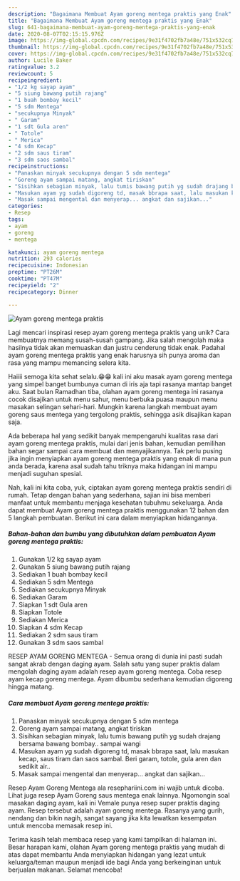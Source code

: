 ```yaml
---
description: "Bagaimana Membuat Ayam goreng mentega praktis yang Enak"
title: "Bagaimana Membuat Ayam goreng mentega praktis yang Enak"
slug: 641-bagaimana-membuat-ayam-goreng-mentega-praktis-yang-enak
date: 2020-08-07T02:15:15.976Z
image: https://img-global.cpcdn.com/recipes/9e31f4702fb7a48e/751x532cq70/ayam-goreng-mentega-praktis-foto-resep-utama.jpg
thumbnail: https://img-global.cpcdn.com/recipes/9e31f4702fb7a48e/751x532cq70/ayam-goreng-mentega-praktis-foto-resep-utama.jpg
cover: https://img-global.cpcdn.com/recipes/9e31f4702fb7a48e/751x532cq70/ayam-goreng-mentega-praktis-foto-resep-utama.jpg
author: Lucile Baker
ratingvalue: 3.2
reviewcount: 5
recipeingredient:
- "1/2 kg sayap ayam"
- "5 siung bawang putih rajang"
- "1 buah bombay kecil"
- "5 sdm Mentega"
- "secukupnya Minyak"
- " Garam"
- "1 sdt Gula aren"
- " Totole"
- " Merica"
- "4 sdm Kecap"
- "2 sdm saus tiram"
- "3 sdm saos sambal"
recipeinstructions:
- "Panaskan minyak secukupnya dengan 5 sdm mentega"
- "Goreng ayam sampai matang, angkat tiriskan"
- "Sisihkan sebagian minyak, lalu tumis bawang putih yg sudah drajang bersama bawang bombay.. sampai wangi"
- "Masukan ayam yg sudah digoreng td, masak bbrapa saat, lalu masukan kecap, saus tiram dan saos sambal. Beri garam, totole, gula aren dan sedikit air.."
- "Masak sampai mengental dan menyerap... angkat dan sajikan..."
categories:
- Resep
tags:
- ayam
- goreng
- mentega

katakunci: ayam goreng mentega 
nutrition: 293 calories
recipecuisine: Indonesian
preptime: "PT26M"
cooktime: "PT47M"
recipeyield: "2"
recipecategory: Dinner

---
```



![Ayam goreng mentega praktis](https://img-global.cpcdn.com/recipes/9e31f4702fb7a48e/751x532cq70/ayam-goreng-mentega-praktis-foto-resep-utama.jpg)

Lagi mencari inspirasi resep ayam goreng mentega praktis yang unik? Cara membuatnya memang susah-susah gampang. Jika salah mengolah maka hasilnya tidak akan memuaskan dan justru cenderung tidak enak. Padahal ayam goreng mentega praktis yang enak harusnya sih punya aroma dan rasa yang mampu memancing selera kita.

Haiiii semoga kita sehat selalu.😁😁 kali ini aku masak ayam goreng mentega yang simpel banget bumbunya cuman di iris aja tapi rasanya mantap banget aku. Saat bulan Ramadhan tiba, olahan ayam goreng mentega ini rasanya cocok disajikan untuk menu sahur, menu berbuka puasa maupun menu masakan selingan sehari-hari. Mungkin karena langkah membuat ayam goreng saus mentega yang tergolong praktis, sehingga asik disajikan kapan saja.

Ada beberapa hal yang sedikit banyak mempengaruhi kualitas rasa dari ayam goreng mentega praktis, mulai dari jenis bahan, kemudian pemilihan bahan segar sampai cara membuat dan menyajikannya. Tak perlu pusing jika ingin menyiapkan ayam goreng mentega praktis yang enak di mana pun anda berada, karena asal sudah tahu triknya maka hidangan ini mampu menjadi suguhan spesial.


Nah, kali ini kita coba, yuk, ciptakan ayam goreng mentega praktis sendiri di rumah. Tetap dengan bahan yang sederhana, sajian ini bisa memberi manfaat untuk membantu menjaga kesehatan tubuhmu sekeluarga. Anda dapat membuat Ayam goreng mentega praktis menggunakan 12 bahan dan 5 langkah pembuatan. Berikut ini cara dalam menyiapkan hidangannya.

<!--inarticleads1-->

##### Bahan-bahan dan bumbu yang dibutuhkan dalam pembuatan Ayam goreng mentega praktis:

1. Gunakan 1/2 kg sayap ayam
1. Gunakan 5 siung bawang putih rajang
1. Sediakan 1 buah bombay kecil
1. Sediakan 5 sdm Mentega
1. Sediakan secukupnya Minyak
1. Sediakan  Garam
1. Siapkan 1 sdt Gula aren
1. Siapkan  Totole
1. Sediakan  Merica
1. Siapkan 4 sdm Kecap
1. Sediakan 2 sdm saus tiram
1. Gunakan 3 sdm saos sambal


RESEP AYAM GORENG MENTEGA - Semua orang di dunia ini pasti sudah sangat akrab dengan daging ayam. Salah satu yang super praktis dalam mengolah daging ayam adalah resep ayam goreng mentega. Coba resep ayam kecap goreng mentega. Ayam dibumbu sederhana kemudian digoreng hingga matang. 

<!--inarticleads2-->

##### Cara membuat Ayam goreng mentega praktis:

1. Panaskan minyak secukupnya dengan 5 sdm mentega
1. Goreng ayam sampai matang, angkat tiriskan
1. Sisihkan sebagian minyak, lalu tumis bawang putih yg sudah drajang bersama bawang bombay.. sampai wangi
1. Masukan ayam yg sudah digoreng td, masak bbrapa saat, lalu masukan kecap, saus tiram dan saos sambal. Beri garam, totole, gula aren dan sedikit air..
1. Masak sampai mengental dan menyerap... angkat dan sajikan...


Resep Ayam Goreng Mentega ala resephariini.com ini wajib untuk dicoba. Lihat juga resep Ayam Goreng saus mentega enak lainnya. Ngomongin soal masakan daging ayam, kali ini Vemale punya resep super praktis daging ayam. Resep tersebut adalah ayam goreng mentega. Rasanya yang gurih, nendang dan bikin nagih, sangat sayang jika kita lewatkan kesempatan untuk mencoba memasak resep ini. 

Terima kasih telah membaca resep yang kami tampilkan di halaman ini. Besar harapan kami, olahan Ayam goreng mentega praktis yang mudah di atas dapat membantu Anda menyiapkan hidangan yang lezat untuk keluarga/teman maupun menjadi ide bagi Anda yang berkeinginan untuk berjualan makanan. Selamat mencoba!
